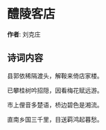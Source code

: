# 醴陵客店

**作者**: 刘克庄

## 诗词内容

县郭依稀隔渡头，解鞍来倚店家楼。

已攀桂树吟招隠，因看梅花赋远游。

市上俚音多楚语，桥边碧色是湘流。

直南乡国三千里，目送羁鸿起暮愁。

